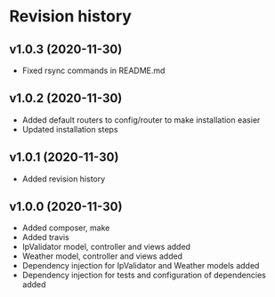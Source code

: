 Revision history
===================

v1.0.3 (2020-11-30)
-------------------
* Fixed rsync commands in README.md

v1.0.2 (2020-11-30)
-------------------
* Added default routers to config/router to make installation easier
* Updated installation steps

v1.0.1 (2020-11-30)
-------------------
* Added revision history

v1.0.0 (2020-11-30)
-------------------

* Added composer, make
* Added travis
* IpValidator model, controller and views added
* Weather model, controller and views added
* Dependency injection for IpValidator and Weather models added
* Dependency injection for tests and configuration of dependencies added
